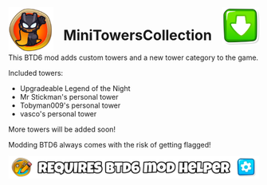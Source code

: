 <a href="https://github.com/bennik06/Mini-Towers-Collection/releases/latest/download/MiniTowersCollection.dll">
    <img align="left" alt="Icon" height="90" src="Icon.png">
    <img align="right" alt="Download" height="75" src="https://raw.githubusercontent.com/gurrenm3/BTD-Mod-Helper/master/BloonsTD6%20Mod%20Helper/Resources/DownloadBtn.png">
</a>

<h1 align="center">MiniTowersCollection</h1>

This BTD6 mod adds custom towers and a new tower category to the game.

Included towers:
- Upgradeable Legend of the Night
- Mr Stickman's personal tower
- Tobyman009's personal tower
- vasco's personal tower

More towers will be added soon!

Modding BTD6 always comes with the risk of getting flagged!

[![Requires BTD6 Mod Helper](https://raw.githubusercontent.com/gurrenm3/BTD-Mod-Helper/master/banner.png)](https://github.com/gurrenm3/BTD-Mod-Helper#readme)
